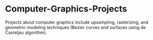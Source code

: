 # Computer-Graphics-Projects
Projects about computer graphics include upsampling, rasterizing, and geometric modeling techniques (Bezier curves and surfaces using de Casteljau algorithm).
